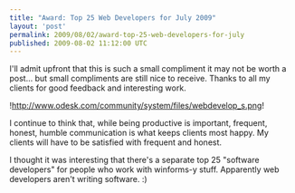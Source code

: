 ```yaml
---
title: "Award: Top 25 Web Developers for July 2009"
layout: 'post'
permalink: 2009/08/02/award-top-25-web-developers-for-july
published: 2009-08-02 11:12:00 UTC
---
```

I'll admit upfront that this is such a small compliment it may not be worth a post...  but small compliments are still nice to receive. Thanks to all my clients for good feedback and interesting work.

!http://www.odesk.com/community/system/files/webdevelop_s.png!

 I continue to think that, while being productive is important, frequent, honest, humble communication is what keeps clients most happy. My clients will have to be satisfied with frequent and honest.

I thought it was interesting that there's a separate top 25 &quot;software developers&quot; for people who work with winforms-y stuff. Apparently web developers aren't writing software. :)
